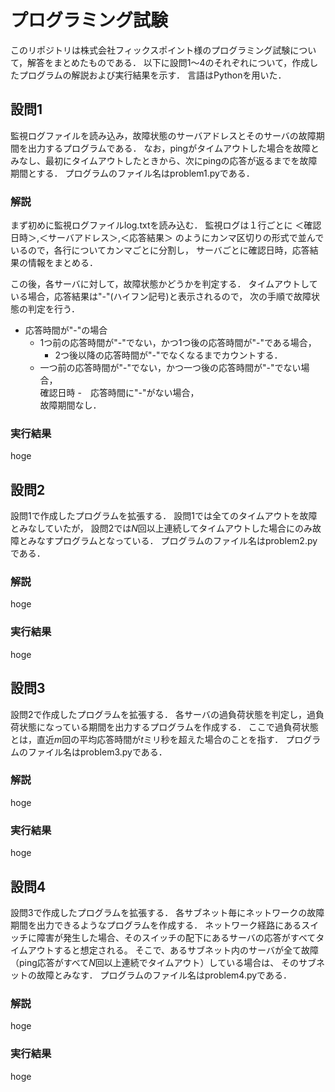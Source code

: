 # プログラミング試験
このリポジトリは株式会社フィックスポイント様のプログラミング試験について，解答をまとめたものである．
以下に設問1〜4のそれぞれについて，作成したプログラムの解説および実行結果を示す．
言語はPythonを用いた．

## 設問1
監視ログファイルを読み込み，故障状態のサーバアドレスとそのサーバの故障期間を出力するプログラムである．
なお，pingがタイムアウトした場合を故障とみなし、最初にタイムアウトしたときから、次にpingの応答が返るまでを故障期間とする．
プログラムのファイル名はproblem1.pyである．

### 解説
まず初めに監視ログファイルlog.txtを読み込む．
監視ログは１行ごとに
＜確認日時＞,＜サーバアドレス＞,＜応答結果＞
のようにカンマ区切りの形式で並んでいるので，各行についてカンマごとに分割し，
サーバごとに確認日時，応答結果の情報をまとめる．

この後，各サーバに対して，故障状態かどうかを判定する．
タイムアウトしている場合，応答結果は"-"(ハイフン記号)と表示されるので，
次の手順で故障状態の判定を行う．
- 応答時間が"-"の場合
  - 1つ前の応答時間が"-"でない，かつ1つ後の応答時間が"-"である場合，
    - 2つ後以降の応答時間が"-"でなくなるまでカウントする．
  - 一つ前の応答時間が"-"でない，かつ一つ後の応答時間が"-"でない場合，  
  確認日時
-　応答時間に"-"がない場合，  
故障期間なし．

### 実行結果
hoge

## 設問2
設問1で作成したプログラムを拡張する．
設問1では全てのタイムアウトを故障とみなしていたが，
設問2では*N*回以上連続してタイムアウトした場合にのみ故障とみなすプログラムとなっている．
プログラムのファイル名はproblem2.pyである．

### 解説
hoge

### 実行結果
hoge

## 設問3
設問2で作成したプログラムを拡張する．
各サーバの過負荷状態を判定し，過負荷状態になっている期間を出力するプログラムを作成する．
ここで過負荷状態とは，直近*m*回の平均応答時間が*t*ミリ秒を超えた場合のことを指す．
プログラムのファイル名はproblem3.pyである．

### 解説
hoge

### 実行結果
hoge

## 設問4
設問3で作成したプログラムを拡張する．
各サブネット毎にネットワークの故障期間を出力できるようなプログラムを作成する．
ネットワーク経路にあるスイッチに障害が発生した場合、そのスイッチの配下にあるサーバの応答がすべてタイムアウトすると想定される。
そこで、あるサブネット内のサーバが全て故障（ping応答がすべて*N*回以上連続でタイムアウト）している場合は、
そのサブネットの故障とみなす．
プログラムのファイル名はproblem4.pyである．

### 解説
hoge

### 実行結果
hoge
